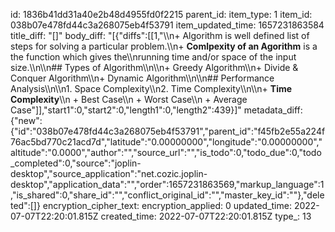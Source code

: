 id: 1836b41dd31a40e2b48d4955fd0f2215
parent_id: 
item_type: 1
item_id: 038b07e478fd44c3a268075eb4f53791
item_updated_time: 1657231863584
title_diff: "[]"
body_diff: "[{\"diffs\":[[1,\"\\\n+ Algorithm is well defined list of steps for solving a particular problem.\\\n+ <strong>Comlpexity of an Agorithm</strong> is a the function which gives the\\\nrunning time and/or space of the input size.\\\n\\\n## Types of Algorithm\\\n\\\n+ Greedy Algorithm\\\n+ Divide & Conquer Algorithm\\\n+ Dynamic Algorithm\\\n\\\n## Performance Analysis\\\n\\\n1. Space Complexity\\\n2. Time Complexity\\\n\\\n+ <strong>Time Complexity</strong>\\\n  + Best Case\\\n  + Worst Case\\\n  + Average Case\"]],\"start1\":0,\"start2\":0,\"length1\":0,\"length2\":439}]"
metadata_diff: {"new":{"id":"038b07e478fd44c3a268075eb4f53791","parent_id":"f45fb2e55a224f76ac5bd770c21acd7d","latitude":"0.00000000","longitude":"0.00000000","altitude":"0.0000","author":"","source_url":"","is_todo":0,"todo_due":0,"todo_completed":0,"source":"joplin-desktop","source_application":"net.cozic.joplin-desktop","application_data":"","order":1657231863569,"markup_language":1,"is_shared":0,"share_id":"","conflict_original_id":"","master_key_id":""},"deleted":[]}
encryption_cipher_text: 
encryption_applied: 0
updated_time: 2022-07-07T22:20:01.815Z
created_time: 2022-07-07T22:20:01.815Z
type_: 13